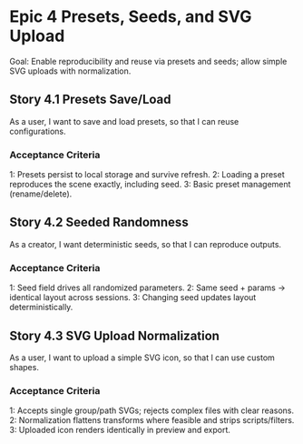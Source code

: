 # Epic 4 Presets, Seeds, and SVG Upload
Goal: Enable reproducibility and reuse via presets and seeds; allow simple SVG uploads with normalization.

## Story 4.1 Presets Save/Load
As a user, I want to save and load presets, so that I can reuse configurations.

### Acceptance Criteria
1: Presets persist to local storage and survive refresh.
2: Loading a preset reproduces the scene exactly, including seed.
3: Basic preset management (rename/delete).

## Story 4.2 Seeded Randomness
As a creator, I want deterministic seeds, so that I can reproduce outputs.

### Acceptance Criteria
1: Seed field drives all randomized parameters.
2: Same seed + params → identical layout across sessions.
3: Changing seed updates layout deterministically.

## Story 4.3 SVG Upload Normalization
As a user, I want to upload a simple SVG icon, so that I can use custom shapes.

### Acceptance Criteria
1: Accepts single group/path SVGs; rejects complex files with clear reasons.
2: Normalization flattens transforms where feasible and strips scripts/filters.
3: Uploaded icon renders identically in preview and export.
